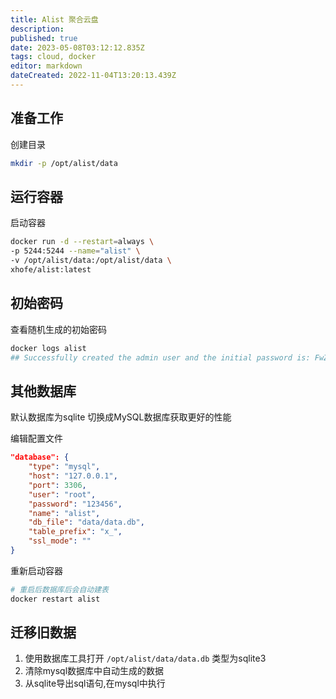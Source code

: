 ```yaml
---
title: Alist 聚合云盘
description: 
published: true
date: 2023-05-08T03:12:12.835Z
tags: cloud, docker
editor: markdown
dateCreated: 2022-11-04T13:20:13.439Z
---
```

## 准备工作
创建目录
```bash
mkdir -p /opt/alist/data
```

## 运行容器
启动容器
```bash
docker run -d --restart=always \
-p 5244:5244 --name="alist" \
-v /opt/alist/data:/opt/alist/data \
xhofe/alist:latest
```

## 初始密码
查看随机生成的初始密码
```bash
docker logs alist
## Successfully created the admin user and the initial password is: FwZ72nvw ##
```

## 其他数据库
默认数据库为sqlite 切换成MySQL数据库获取更好的性能

编辑配置文件
```json title='/opt/alist/data/config.json'
"database": {
    "type": "mysql",
    "host": "127.0.0.1",
    "port": 3306,
    "user": "root",
    "password": "123456",
    "name": "alist",
    "db_file": "data/data.db",
    "table_prefix": "x_",
    "ssl_mode": ""
}
```

重新启动容器
```bash
# 重启后数据库后会自动建表 
docker restart alist
```


## 迁移旧数据

1. 使用数据库工具打开 `/opt/alist/data/data.db` 类型为sqlite3
2. 清除mysql数据库中自动生成的数据
3. 从sqlite导出sql语句,在mysql中执行


